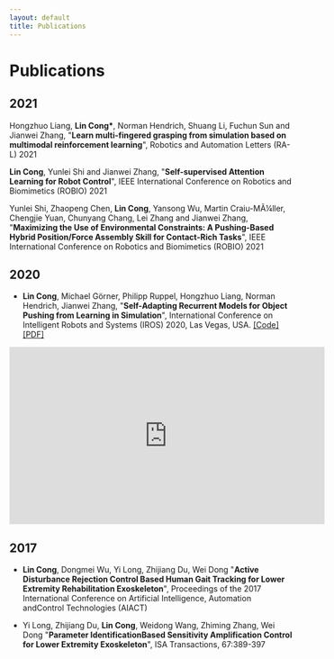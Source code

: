 ```yaml
---
layout: default
title: Publications
---
```

# Publications

## 2021
Hongzhuo Liang, **Lin Cong\***, Norman Hendrich, Shuang Li, Fuchun Sun and Jianwei Zhang, "**Learn multi-fingered grasping from simulation based on multimodal reinforcement learning**", Robotics and Automation Letters (RA-L) 2021

**Lin Cong**, Yunlei Shi and Jianwei Zhang, "**Self-supervised Attention Learning for Robot Control**", IEEE International Conference on Robotics and Biomimetics (ROBIO) 2021

Yunlei Shi, Zhaopeng Chen, **Lin Cong**, Yansong Wu, Martin Craiu-MÃ¼ller, Chengjie Yuan, Chunyang Chang, Lei Zhang and Jianwei Zhang, "**Maximizing the Use of Environmental Constraints: A Pushing-Based Hybrid Position/Force Assembly Skill for Contact-Rich Tasks**", IEEE International Conference on Robotics and Biomimetics (ROBIO) 2021


## 2020

- **Lin Cong**, Michael Görner, Philipp Ruppel, Hongzhuo Liang, Norman Hendrich, Jianwei Zhang, "**Self-Adapting Recurrent Models for Object Pushing from Learning in Simulation**", International Conference on Intelligent Robots and Systems (IROS) 2020, Las Vegas, USA. [[Code]](https://github.com/HitLyn/RMPPI) [[PDF]](https://arxiv.org/abs/2007.13421)

<div style="text-align:center">
<iframe width="560" height="315" src="https://www.youtube.com/embed/z-gTJMs9tFg" frameborder="0" allow="accelerometer; autoplay; encrypted-media; gyroscope; picture-in-picture" allowfullscreen></iframe>
</div>


## 2017
- **Lin Cong**, Dongmei Wu, Yi Long, Zhijiang Du, Wei Dong "**Active Disturbance Rejection Control Based Human Gait Tracking for Lower Extremity Rehabilitation Exoskeleton**", Proceedings of the 2017 International Conference on Artificial Intelligence, Automation andControl Technologies (AIACT)

- Yi Long, Zhijiang Du, **Lin Cong**, Weidong Wang, Zhiming Zhang, Wei Dong "**Parameter IdentificationBased Sensitivity Amplification Control for Lower Extremity Exoskeleton**", ISA Transactions, 67:389-397
